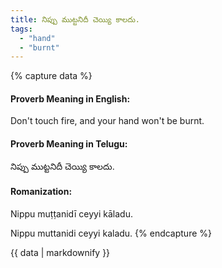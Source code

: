 ```yaml
---
title: నిప్పు ముట్టనిదీ చెయ్యి కాలదు.
tags:
  - "hand"
  - "burnt"
---
```


{% capture data %}
#### Proverb Meaning in English:
Don't touch fire, and your hand won't be burnt.

#### Proverb Meaning in Telugu:
నిప్పు ముట్టనిదీ చెయ్యి కాలదు.

#### Romanization:
Nippu muṭṭanidī ceyyi kāladu.

Nippu muttanidi ceyyi kaladu.
{% endcapture %}

{{ data | markdownify }}


